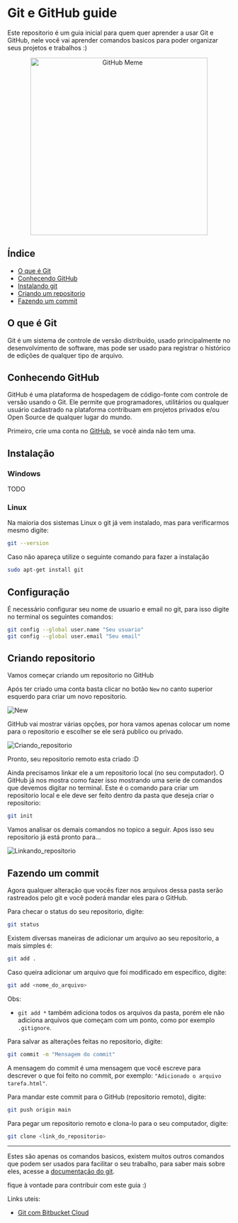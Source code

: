 # Git e GitHub guide

Este repositorio é um guia inicial para quem quer aprender a usar Git e GitHub, nele você vai aprender comandos basicos para poder organizar seus projetos e trabalhos :)

<!--![GitHub_meme](https://github.com/LevoratoJoao/GitHub-guide/assets/90461798/b590945d-f8ea-4f78-b2e2-84740e607258)-->
<p align="center">
    <img width="400" src="https://github.com/LevoratoJoao/GitHub-guide/assets/90461798/b590945d-f8ea-4f78-b2e2-84740e607258" alt="GitHub Meme">
</p>

## Índice

* [O que é Git](#o-que-é-git)
* [Conhecendo GitHub](#conhecendo-github)
* [Instalando git](#instalação)
* [Criando um repositorio](#criando-um-repositorio)
* [Fazendo um commit](#fazendo-um-commit)


## O que é Git

Git é um sistema de controle de versão distribuído, usado principalmente no desenvolvimento de software, mas pode ser usado para registrar o histórico de edições de qualquer tipo de arquivo.

## Conhecendo GitHub

GitHub é uma plataforma de hospedagem de código-fonte com controle de versão usando o Git. Ele permite que programadores, utilitários ou qualquer usuário cadastrado na plataforma contribuam em projetos privados e/ou Open Source de qualquer lugar do mundo.

Primeiro, crie uma conta no [GitHub](https://github.com/signup), se você ainda não tem uma.

## Instalação

### Windows

TODO

### Linux

Na maioria dos sistemas Linux o git já vem instalado, mas para verificarmos mesmo digite:

```bash
git --version
```
<!-- IMAGEM DA VERSAO AQUI -->

Caso não apareça utilize o seguinte comando para fazer a instalação

```bash
sudo apt-get install git
```

## Configuração

É necessário configurar seu nome de usuario e email no git, para isso digite no terminal os seguintes comandos:

```bash
git config --global user.name "Seu usuario"
git config --global user.email "Seu email"
```

## Criando repositorio

 Vamos começar criando um repositorio no GitHub

Após ter criado uma conta basta clicar no botão `` New `` no canto superior esquerdo para criar um novo repositorio.

![New](https://github.com/LevoratoJoao/GitHub-guide/assets/90461798/35dc379a-0397-4f6a-98b6-c73e4c1f606a)

GitHub vai mostrar várias opções, por hora vamos apenas colocar um nome para o repositorio e escolher se ele será publico ou privado.

![Criando_repositorio](https://github.com/LevoratoJoao/GitHub-guide/assets/90461798/570bd73e-183a-4666-b7ae-90ee8bed31ea)

Pronto, seu repositorio remoto esta criado :D

Ainda precisamos linkar ele a um repositorio local (no seu computador). O GitHub já nos mostra como fazer isso mostrando uma serie de comandos que devemos digitar no terminal. Este é o comando para criar um repositorio local e ele deve ser feito dentro da pasta que deseja criar o repositorio:

```bash
git init
```

Vamos analisar os demais comandos no topico a seguir. Apos isso seu repositorio já está pronto para... <!-- ... -->

![Linkando_repositorio](https://github.com/LevoratoJoao/GitHub-guide/assets/90461798/3093ec91-71b8-475c-837a-237a289c7300)

## Fazendo um commit

Agora qualquer alteração que vocês fizer nos arquivos dessa pasta serão rastreados pelo git e você poderá mandar eles para o GitHub.

Para checar o status do seu repositorio, digite:

```bash
git status
```

Existem diversas maneiras de adicionar um arquivo ao seu repositorio, a mais simples é:

```bash
git add .
```


Caso queira adicionar um arquivo que foi modificado em especifico, digite:

```bash
git add <nome_do_arquivo>
```

Obs:
- `` git add * `` também adiciona todos os arquivos da pasta, porém ele não adiciona arquivos que começam com um ponto, como por exemplo `` .gitignore ``.

Para salvar as alterações feitas no repositorio, digite:

```bash
git commit -m "Mensagem do commit"
```

A mensagem do commit é uma mensagem que você escreve para descrever o que foi feito no commit, por exemplo: `` "Adicionado o arquivo tarefa.html" ``.

Para mandar este commit para o GitHub (repositorio remoto), digite:

```bash
git push origin main
```

Para pegar um repositorio remoto e clona-lo para o seu computador, digite:

```bash
git clone <link_do_repositorio>
```
<!-- add image about the link here -->

___
Estes são apenas os comandos basicos, existem muitos outros comandos que podem ser usados para facilitar o seu trabalho, para saber mais sobre eles, acesse a [documentação do git](https://git-scm.com/docs).

fique à vontade para contribuir com este guia :)

Links uteis:
- [Git com Bitbucket Cloud](https://www.atlassian.com/br/git/tutorials/learn-git-with-bitbucket-cloud)
